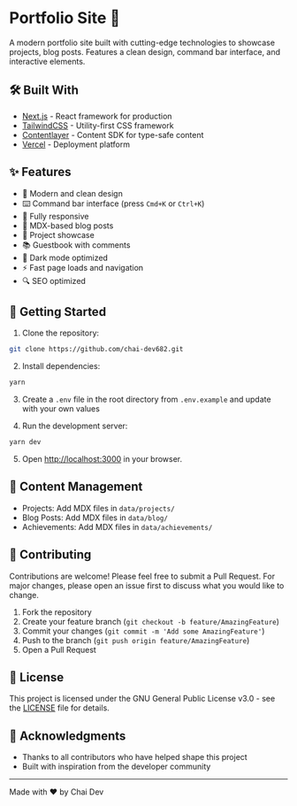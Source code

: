 # Portfolio Site 🚀

A modern portfolio site built with cutting-edge technologies to showcase projects, blog posts. Features a clean design, command bar interface, and interactive elements.

## 🛠️ Built With

- [Next.js](https://nextjs.org) - React framework for production
- [TailwindCSS](https://tailwindcss.com) - Utility-first CSS framework
- [Contentlayer](https://www.contentlayer.dev/) - Content SDK for type-safe content
- [Vercel](https://vercel.com) - Deployment platform

## ✨ Features

- 🎨 Modern and clean design
- ⌨️ Command bar interface (press `Cmd+K` or `Ctrl+K`)
- 📱 Fully responsive
- 📝 MDX-based blog posts
- 💼 Project showcase
- 📚 Guestbook with comments
- 🌙 Dark mode optimized
- ⚡ Fast page loads and navigation
- 🔍 SEO optimized


## 🚀 Getting Started

1. Clone the repository:

```bash
git clone https://github.com/chai-dev682.git
```

2. Install dependencies:

```bash
yarn
```

3. Create a `.env` file in the root directory from `.env.example` and update with your own values

4. Run the development server:

```bash
yarn dev
```

5. Open [http://localhost:3000](http://localhost:3000) in your browser.

## 📝 Content Management

- Projects: Add MDX files in `data/projects/`
- Blog Posts: Add MDX files in `data/blog/`
- Achievements: Add MDX files in `data/achievements/`

## 🤝 Contributing

Contributions are welcome! Please feel free to submit a Pull Request. For major changes, please open an issue first to discuss what you would like to change.

1. Fork the repository
2. Create your feature branch (`git checkout -b feature/AmazingFeature`)
3. Commit your changes (`git commit -m 'Add some AmazingFeature'`)
4. Push to the branch (`git push origin feature/AmazingFeature`)
5. Open a Pull Request

## 📄 License

This project is licensed under the GNU General Public License v3.0 - see the [LICENSE](LICENSE) file for details.

## 🙏 Acknowledgments

- Thanks to all contributors who have helped shape this project
- Built with inspiration from the developer community

---

Made with ❤️ by Chai Dev

